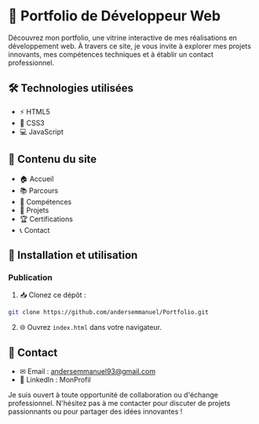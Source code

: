 # 🚀 Portfolio de Développeur Web

Découvrez mon portfolio, une vitrine interactive de mes réalisations en développement web. À travers ce site, je vous invite à explorer mes projets innovants, mes compétences techniques et à établir un contact professionnel.

## 🛠 Technologies utilisées

- ⚡ HTML5
- 🎨 CSS3
- 💻 JavaScript

## 📂 Contenu du site

- 🏠 Accueil
- 📚 Parcours
- 💪 Compétences
- 🚀 Projets
- 🏆 Certifications
- 📞 Contact

## 🚀 Installation et utilisation

### Publication

1. 📥 Clonez ce dépôt :
```bash
git clone https://github.com/andersemmanuel/Portfolio.git
```

2. 🌐 Ouvrez `index.html` dans votre navigateur.

## 📧 Contact

- ✉ Email : andersemmanuel93@gmail.com
- 🔗 LinkedIn : MonProfil

Je suis ouvert à toute opportunité de collaboration ou d'échange professionnel. N'hésitez pas à me contacter pour discuter de projets passionnants ou pour partager des idées innovantes !